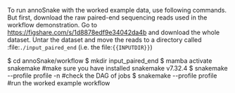To run annoSnake with the worked example data, use following commands. But first, download the raw paired-end sequencing reads used in the workflow demonstration. Go to https://figshare.com/s/1d8878edf9e34042da4b and download the whole dataset. Untar the dataset and move the reads to a directory called :file:`./input_paired_end` (i.e. the file:`{{INPUTDIR}}`)

$ cd annoSnake/workflow 
$ mkdir input_paired_end
$ mamba activate snakemake         #make sure you have installed snakemake v7.32.4
$ snakemake --profile profile -n   #check the DAG of jobs
$ snakemake --profile profile      #run the worked example workflow
